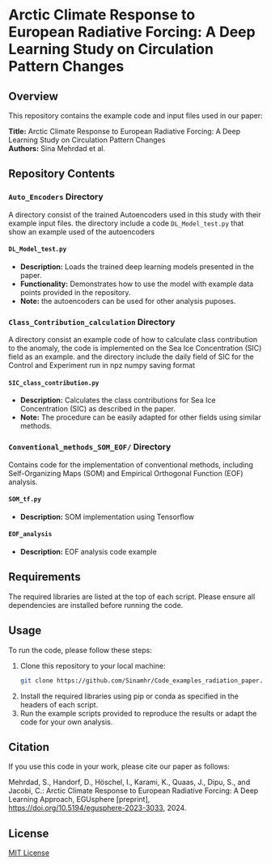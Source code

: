 # Arctic Climate Response to European Radiative Forcing: A Deep Learning Study on Circulation Pattern Changes

## Overview

This repository contains the example code and input files used in our paper:

**Title:** Arctic Climate Response to European Radiative Forcing: A Deep Learning Study on Circulation Pattern Changes  
**Authors:** Sina Mehrdad et al.



## Repository Contents

### `Auto_Encoders` Directory
A directory consist of the trained Autoencoders used in this study with their example input files. the directory include a code `DL_Model_test.py` that show an example used of the autoencoders
#### `DL_Model_test.py`
- **Description:** Loads the trained deep learning models presented in the paper.
- **Functionality:** Demonstrates how to use the model with example data points provided in the repository.
- **Note:** the autoencoders can be used for other analysis puposes.

### `Class_Contribution_calculation` Directory
A directory consist an example code of how to calculate class contribution to the anomaly, the code is implemented on the Sea Ice Concentration (SIC) field as an example. and the directory include the daily field of SIC for the Control and Experiment run in npz numpy saving format
#### `SIC_class_contribution.py`
- **Description:** Calculates the class contributions for Sea Ice Concentration (SIC) as described in the paper.
- **Note:** The procedure can be easily adapted for other fields using similar methods.

### `Conventional_methods_SOM_EOF/` Directory
Contains code for the implementation of conventional methods, including Self-Organizing Maps (SOM) and Empirical Orthogonal Function (EOF) analysis.
#### `SOM_tf.py`
- **Description:** SOM implementation using Tensorflow
#### `EOF_analysis`
- **Description:** EOF analysis code example

## Requirements

The required libraries are listed at the top of each script. Please ensure all dependencies are installed before running the code.

## Usage

To run the code, please follow these steps:

1. Clone this repository to your local machine:
    ```bash
    git clone https://github.com/Sinamhr/Code_examples_radiation_paper.git 
    ```
2. Install the required libraries using pip or conda as specified in the headers of each script.
3. Run the example scripts provided to reproduce the results or adapt the code for your own analysis.

## Citation

If you use this code in your work, please cite our paper as follows:

Mehrdad, S., Handorf, D., Höschel, I., Karami, K., Quaas, J., Dipu, S., and Jacobi, C.: Arctic Climate Response to European Radiative Forcing: A Deep Learning Approach, EGUsphere [preprint], https://doi.org/10.5194/egusphere-2023-3033, 2024.

## License

[MIT License](LICENSE)